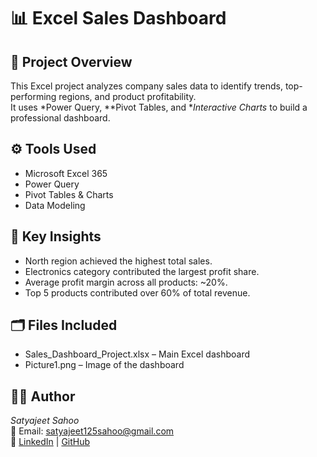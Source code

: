 # 📊 Excel Sales Dashboard

## 🧾 Project Overview
This Excel project analyzes company sales data to identify trends, top-performing regions, and product profitability.  
It uses *Power Query, **Pivot Tables, and **Interactive Charts* to build a professional dashboard.

## ⚙ Tools Used
- Microsoft Excel 365
- Power Query
- Pivot Tables & Charts
- Data Modeling

## 🧠 Key Insights
- North region achieved the highest total sales.
- Electronics category contributed the largest profit share.
- Average profit margin across all products: ~20%.
- Top 5 products contributed over 60% of total revenue.

## 🗂 Files Included
- Sales_Dashboard_Project.xlsx – Main Excel dashboard
- Picture1.png – Image of the dashboard

## 👨‍💻 Author
*Satyajeet Sahoo*  
📧 Email: satyajeet125sahoo@gmail.com  
🔗 [LinkedIn](www.linkedin.com/in/satyajeet-sahoo-315105306) | [GitHub](https://github.com/satyajeet125Sahoo)
